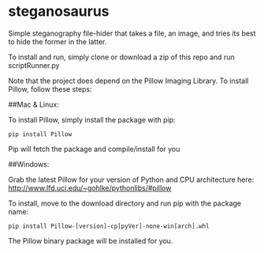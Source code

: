 # steganosaurus
Simple steganography file-hider that takes a file, an image, and tries its best to hide the former in the latter.

To install and run, simply clone or download a zip of this repo and run scriptRunner.py

Note that the project does depend on the Pillow Imaging Library. To install Pillow, follow these steps:

##Mac & Linux:

To install Pillow, simply install the package with pip:

```
pip install Pillow
```

Pip will fetch the package and compile/install for you

##Windows:

Grab the latest Pillow for your version of Python and CPU architecture here: http://www.lfd.uci.edu/~gohlke/pythonlibs/#pillow

To install, move to the download directory and run pip with the package name:

```
pip install Pillow-[version]-cp[pyVer]-none-win[arch].whl
```

The Pillow binary package will be installed for you.